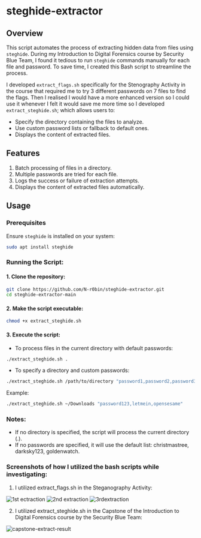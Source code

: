 # steghide-extractor

## Overview
This script automates the process of extracting hidden data from files using `steghide`. During my Introduction to Digital Forensics course by Security Blue Team, I found it tedious to run `steghide` commands manually for each file and password. To save time, I created this Bash script to streamline the process.

I developed `extract_flags.sh` specifically for the Stenography Activity in the course that required me to try 3 different passwords on 7 files to find the flags.
Then I realised I would have a more enhanced version so I could use it whenever I felt it would save me more time so I developed `extract_steghide.sh`; which allows users to:
- Specify the directory containing the files to analyze.
- Use custom password lists or fallback to default ones.
- Displays the content of extracted files.

## Features
1. Batch processing of files in a directory.
2. Multiple passwords are tried for each file.
3. Logs the success or failure of extraction attempts.
4. Displays the content of extracted files automatically.

## Usage
### Prerequisites
Ensure `steghide` is installed on your system:
```bash
sudo apt install steghide
```
### Running the Script:
#### 1. Clone the repository:
```bash
git clone https://github.com/N-r0bin/steghide-extractor.git
cd steghide-extractor-main
```
#### 2. Make the script executable:
```bash
chmod +x extract_steghide.sh

```
#### 3. Execute the script:
- To process files in the current directory with default passwords:
 ```bash
./extract_steghide.sh .
```
- To specify a directory and custom passwords:
 ```bash
./extract_steghide.sh /path/to/directory "password1,password2,password3"
```
Example: 
```bash
./extract_steghide.sh ~/Downloads "password123,letmein,opensesame"
```

### Notes:
- If no directory is specified, the script will process the current directory (.).
- If no passwords are specified, it will use the default list: christmastree, darksky123, goldenwatch.

### Screenshots of how I utilized the bash scripts while investigating:

1. I utilized extract_flags.sh in the Steganography Activity:

![1st ectraction](https://github.com/user-attachments/assets/07bb32d9-035f-404b-b3dc-e99d62347abd)
![2nd extraction](https://github.com/user-attachments/assets/d7a5ca7f-a028-4321-b085-115540ba2ff2)
![3rdextraction](https://github.com/user-attachments/assets/d877bfc8-4dae-41c8-acbe-698bcafae1e3)

2. I utilized extract_steghide.sh in the Capstone of the Introduction to Digital Forensics course by the Security Blue Team:

![capstone-extract-result](https://github.com/user-attachments/assets/ab6ea8c5-38e7-4880-a850-10a13bcf5588)

